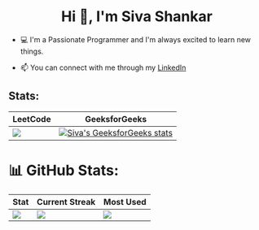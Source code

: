 <h1 align="center">Hi 👋, I'm Siva Shankar</h1>

- 💻 I'm a Passionate Programmer and I'm always excited to learn new things.

- 📫 You can connect with me through my [LinkedIn](https://www.linkedin.com/in/siva-shankar-juthuka-26b80023a/)

## Stats:

| LeetCode | GeeksforGeeks |
|----------|----------------|
| [![](https://leetcard.jacoblin.cool/sivashankarjuthuka8?theme=dark)](https://leetcode.com/sivashankarjuthuka8/) | [![Siva's GeeksforGeeks stats](https://geeks-for-geeks-stats-api-napiyo.vercel.app/?userName=sivashankarjuthuka)](https://www.geeksforgeeks.org/user/sivashankarjuthuka/) |

# 📊 GitHub Stats:
| Stat | Current Streak | Most Used |
|------|---------------|----------------|
| ![](https://github-readme-stats.vercel.app/api?username=SivaShankar-Juthuka&theme=dark&hide_border=false&include_all_commits=false&count_private=false) | ![](https://github-readme-streak-stats.herokuapp.com/?user=SivaShankar-Juthuka&theme=dark&hide_border=false) | ![](https://github-readme-stats.vercel.app/api/top-langs/?username=SivaShankar-Juthuka&theme=dark&hide_border=false&include_all_commits=false&count_private=false&layout=compact)

